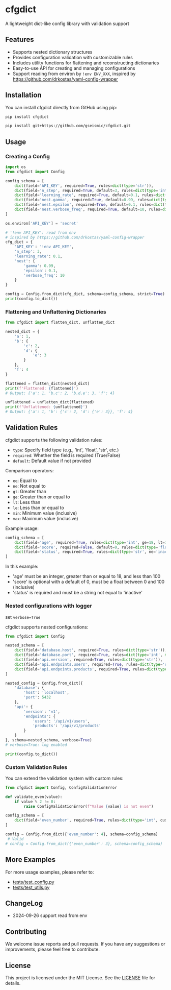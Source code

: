 # cfgdict
A lightweight dict-like config library with validation support

## Features
- Supports nested dictionary structures
- Provides configuration validation with customizable rules
- Includes utility functions for flattening and reconstructing dictionaries
- Easy-to-use API for creating and managing configurations
- Support reading from environ by `!env ENV_XXX`, inspired by https://github.com/drkostas/yaml-config-wrapper

## Installation

You can install cfgdict directly from GitHub using pip:

```bash
pip install cfgdict
```

```bash
pip install git+https://github.com/gseismic/cfgdict.git
```

## Usage
### Creating a Config
```python
import os
from cfgdict import Config

config_schema = [
    dict(field='API_KEY', required=True, rules=dict(type='str')),
    dict(field='n_step', required=True, default=3, rules=dict(type='int', gt=0)),
    dict(field='learning_rate', required=True, default=0.1, rules=dict(type='float', gt=0, max=1)),
    dict(field='nest.gamma', required=True, default=0.99, rules=dict(type='float', min=0, max=1)),
    dict(field='nest.epsilon', required=True, default=0.1, rules=dict(type='float', min=0, max=1)),
    dict(field='nest.verbose_freq', required=True, default=10, rules=dict(type='int', gt=0)),
]

os.environ['API_KEY'] = 'secret'

# '!env API_KEY': read from env
# inspired by https://github.com/drkostas/yaml-config-wrapper 
cfg_dict = {
    'API_KEY': '!env API_KEY',
    'n_step': 3,
    'learning_rate': 0.1,
    'nest': {
        'gamma': 0.99,
        'epsilon': 0.1,
        'verbose_freq': 10
    }
}

config = Config.from_dict(cfg_dict, schema=config_schema, strict=True)
print(config.to_dict())
```

### Flattening and Unflattening Dictionaries

```python
from cfgdict import flatten_dict, unflatten_dict

nested_dict = {
    'a': 1,
    'b': {
        'c': 2,
        'd': {
            'e': 3
        }
    },
    'f': 4
}

flattened = flatten_dict(nested_dict)
print(f'Flattened: {flattened}')
# Output: {'a': 1, 'b.c': 2, 'b.d.e': 3, 'f': 4}

unflattened = unflatten_dict(flattened)
print(f'Unflattened: {unflattened}')
# Output: {'a': 1, 'b': {'c': 2, 'd': {'e': 3}}, 'f': 4}
```

## Validation Rules

cfgdict supports the following validation rules:

- `type`: Specify field type (e.g., 'int', 'float', 'str', etc.)
- `required`: Whether the field is required (True/False)
- `default`: Default value if not provided

Comparison operators:
- `eq`: Equal to
- `ne`: Not equal to
- `gt`: Greater than
- `ge`: Greater than or equal to
- `lt`: Less than
- `le`: Less than or equal to
- `min`: Minimum value (inclusive)
- `max`: Maximum value (inclusive)

Example usage:

```python
config_schema = [
    dict(field='age', required=True, rules=dict(type='int', ge=18, lt=100)),
    dict(field='score', required=False, default=0, rules=dict(type='float', min=0, max=100)),
    dict(field='status', required=True, rules=dict(type='str', ne='inactive')),
]
```

In this example:
- 'age' must be an integer, greater than or equal to 18, and less than 100
- 'score' is optional with a default of 0, must be a float between 0 and 100 (inclusive)
- 'status' is required and must be a string not equal to 'inactive'

### Nested configurations with logger
set `verbose=True`

cfgdict supports nested configurations:

```python
from cfgdict import Config

nested_schema = [
    dict(field='database.host', required=True, rules=dict(type='str')),
    dict(field='database.port', required=True, rules=dict(type='int', min=1, max=65535)),
    dict(field='api.version', required=True, rules=dict(type='str')),
    dict(field='api.endpoints.users', required=True, rules=dict(type='str')),
    dict(field='api.endpoints.products', required=True, rules=dict(type='str')),
]

nested_config = Config.from_dict({
    'database': {
        'host': 'localhost',
        'port': 5432
    },
    'api': {
        'version': 'v1',
        'endpoints': {
            'users': '/api/v1/users',
            'products': '/api/v1/products'
        }
    }
}, schema=nested_schema, verbose=True)
# verbose=True: log enabled

print(config.to_dict())
```

### Custom Validation Rules
You can extend the validation system with custom rules:

```python
from cfgdict import Config, ConfigValidationError

def validate_even(value):
    if value % 2 != 0:
        raise ConfigValidationError(f"Value {value} is not even")

config_schema = [
    dict(field='even_number', required=True, rules=dict(type='int', custom=validate_even))
]

config = Config.from_dict({'even_number': 4}, schema=config_schema) 
 # Valid
# config = Config.from_dict({'even_number': 3}, schema=config_schema)  # Raises ValidationError
```

## More Examples
For more usage examples, please refer to:
- [tests/test_config.py](./tests/test_config.py)
- [tests/test_utils.py](./tests/test_utils.py)

## ChangeLog
- 2024-09-26 support read from env

## Contributing
We welcome issue reports and pull requests. If you have any suggestions or improvements, please feel free to contribute.

## License
This project is licensed under the MIT License. See the [LICENSE](./LICENSE) file for details.
